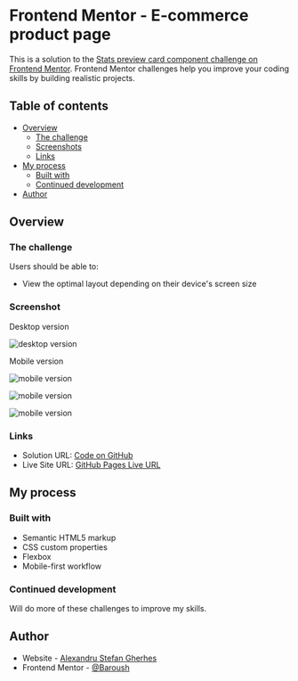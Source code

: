 # Frontend Mentor - E-commerce product page

This is a solution to the [Stats preview card component challenge on Frontend Mentor](https://www.frontendmentor.io/challenges/stats-preview-card-component-8JqbgoU62). Frontend Mentor challenges help you improve your coding skills by building realistic projects.

## Table of contents

- [Overview](#overview)
  - [The challenge](#the-challenge)
  - [Screenshots](#screenshots)
  - [Links](#links)
- [My process](#my-process)
  - [Built with](#built-with)
  - [Continued development](#continued-development)
- [Author](#author)

## Overview

### The challenge

Users should be able to:

- View the optimal layout depending on their device's screen size

### Screenshot

Desktop version

![desktop version](/ss/desktop2.png)

Mobile version

![mobile version](/ss/mobile.png)

![mobile version](/ss/mobile-cart.png)

![mobile version](/ss/mobile-menu.png)

### Links

- Solution URL: [Code on GitHub](https://github.com/AlexandruStefanGherhes/E-commerce)
- Live Site URL: [GitHub Pages Live URL](https://www.frontendmentor.io/challenges/ecommerce-product-page-UPsZ9MJp6)

## My process

### Built with

- Semantic HTML5 markup
- CSS custom properties
- Flexbox
- Mobile-first workflow

### Continued development

Will do more of these challenges to improve my skills.

## Author

- Website - [Alexandru Stefan Gherhes](https://www.frontendmentor.io/profile/Baroush)
- Frontend Mentor - [@Baroush](https://www.frontendmentor.io/profile/Baroush)
